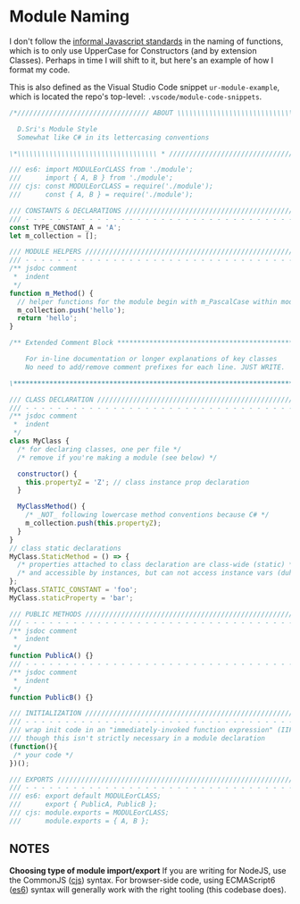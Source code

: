 # Module Naming

I don't follow the [informal Javascript standards](https://www.robinwieruch.de/javascript-naming-conventions) in the naming of functions, which is
to only use UpperCase for Constructors (and by extension Classes). Perhaps
in time I will shift to it, but here's an example of how I format my code.

This is also defined as the Visual Studio Code snippet `ur-module-example`,
which is located the repo's top-level: `.vscode/module-code-snippets`.

``` js
/*///////////////////////////////// ABOUT \\\\\\\\\\\\\\\\\\\\\\\\\\\\\\\\\\\*\

  D.Sri's Module Style
  Somewhat like C# in its lettercasing conventions

\*\\\\\\\\\\\\\\\\\\\\\\\\\\\\\\\\\\\ * /////////////////////////////////////*/

/// es6: import MODULEorCLASS from './module';
///      import { A, B } from './module';
/// cjs: const MODULEorCLASS = require('./module');
///      const { A, B } = require('./module');

/// CONSTANTS & DECLARATIONS //////////////////////////////////////////////////
/// - - - - - - - - - - - - - - - - - - - - - - - - - - - - - - - - - - - - - -
const TYPE_CONSTANT_A = 'A';
let m_collection = [];

/// MODULE HELPERS /////////////////////////////////////////////////////////////
/// - - - - - - - - - - - - - - - - - - - - - - - - - - - - - - - - - - - - - -
/** jsdoc comment
 *  indent
 */
function m_Method() {
  // helper functions for the module begin with m_PascalCase within module
  m_collection.push('hello');
  return 'hello';
}

/** Extended Comment Block ***************************************************\

    For in-line documentation or longer explanations of key classes
    No need to add/remove comment prefixes for each line. JUST WRITE.

\*****************************************************************************/

/// CLASS DECLARATION /////////////////////////////////////////////////////////
/// - - - - - - - - - - - - - - - - - - - - - - - - - - - - - - - - - - - - - -
/** jsdoc comment
 *  indent
 */
class MyClass {
  /* for declaring classes, one per file */
  /* remove if you're making a module (see below) */

  constructor() {
    this.propertyZ = 'Z'; // class instance prop declaration
  }

  MyClassMethod() {
    /* _NOT_ following lowercase method conventions because C# */
    m_collection.push(this.propertyZ);
  }
}
// class static declarations
MyClass.StaticMethod = () => {
  /* properties attached to class declaration are class-wide (static) */
  /* and accessible by instances, but can not access instance vars (duh) */
};
MyClass.STATIC_CONSTANT = 'foo';
MyClass.staticProperty = 'bar';

/// PUBLIC METHODS ////////////////////////////////////////////////////////////
/// - - - - - - - - - - - - - - - - - - - - - - - - - - - - - - - - - - - - - -
/** jsdoc comment
 *  indent
 */
function PublicA() {}
/// - - - - - - - - - - - - - - - - - - - - - - - - - - - - - - - - - - - - - -
/** jsdoc comment
 *  indent
 */
function PublicB() {}

/// INITIALIZATION ////////////////////////////////////////////////////////////
/// - - - - - - - - - - - - - - - - - - - - - - - - - - - - - - - - - - - - - -
/// wrap init code in an "immediately-invoked function expression" (IIFFE)
/// though this isn't strictly necessary in a module declaration
(function(){
 /* your code */
})();

/// EXPORTS ///////////////////////////////////////////////////////////////////
/// - - - - - - - - - - - - - - - - - - - - - - - - - - - - - - - - - - - - - -
/// es6: export default MODULEorCLASS;
///      export { PublicA, PublicB };
/// cjs: module.exports = MODULEorCLASS;
///      module.exports = { A, B };
```

## NOTES

**Choosing type of module import/export** If you are writing for NodeJS, use the CommonJS ([cjs](http://www.commonjs.org/)) syntax. For browser-side code, using ECMAScript6 ([es6](https://en.wikipedia.org/wiki/ECMAScript#6th_Edition_%E2%80%93_ECMAScript_2015)) syntax will generally work with the right tooling (this codebase does).
